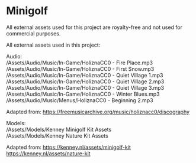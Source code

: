 # Minigolf

All external assets used for this project are royalty-free and not used for commercial purposes.

All external assets used in this project:

Audio:
<br>
/Assets/Audio/Music/In-Game/HoliznaCC0 - Fire Place.mp3
<br>
/Assets/Audio/Music/In-Game/HoliznaCC0 - First Snow.mp3
<br>
/Assets/Audio/Music/In-Game/HoliznaCC0 - Quiet Village 1.mp3
<br>
/Assets/Audio/Music/In-Game/HoliznaCC0 - Quiet Village 2.mp3
<br>
/Assets/Audio/Music/In-Game/HoliznaCC0 - Quiet Village 3.mp3
<br>
/Assets/Audio/Music/In-Game/HoliznaCC0 - Winter Blues.mp3
<br>
/Assets/Audio/Music/Menus/HoliznaCC0 - Beginning 2.mp3
<br>

Adapted from: https://freemusicarchive.org/music/holiznacc0/discography

Models:
<br>
/Assets/Models/Kenney Minigolf Kit Assets
<br>
/Assets/Models/Kenney Nature Kit Assets

Adapted from: https://kenney.nl/assets/minigolf-kit
              https://kenney.nl/assets/nature-kit
